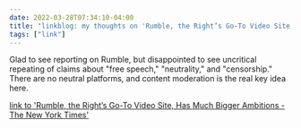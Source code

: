 ```yaml
---
date: 2022-03-28T07:34:10-04:00
title: "linkblog: my thoughts on 'Rumble, the Right’s Go-To Video Site, Has Much Bigger Ambitions - The New York Times'"
tags: ["link"]
---
```

Glad to see reporting on Rumble, but disappointed to see uncritical repeating of claims about "free speech," "neutrality," and "censorship." There are no neutral platforms, and content moderation is the real key idea here.
 
[link to 'Rumble, the Right’s Go-To Video Site, Has Much Bigger Ambitions - The New York Times'](https://www.nytimes.com/2022/03/28/business/media/rumble-social-media-conservatives-videos.html)
